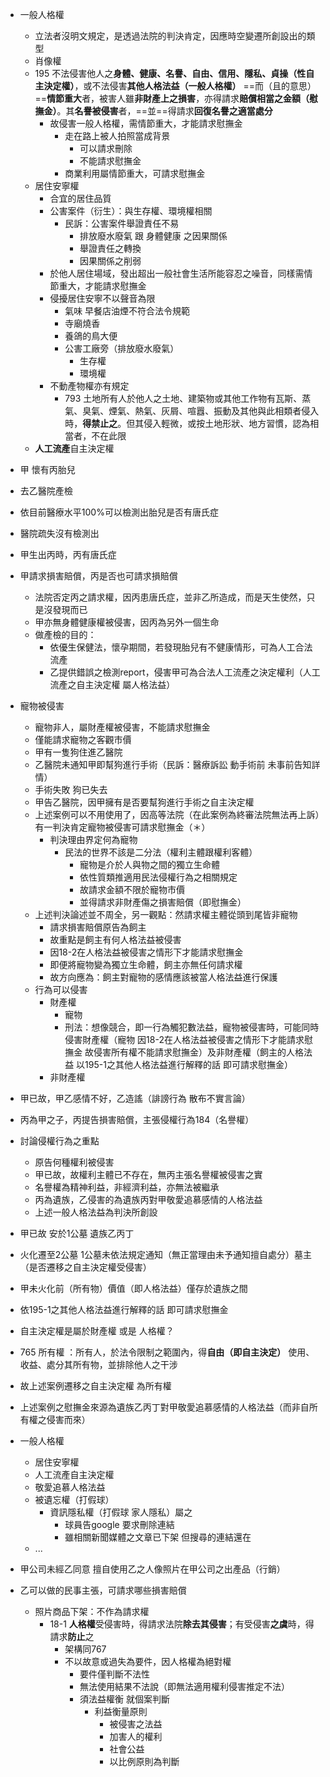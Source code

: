 - 一般人格權
	- 立法者沒明文規定，是透過法院的判決肯定，因應時空變遷所創設出的類型
	- 肖像權
	- 195 不法侵害他人之**身體、健康、名譽、自由、信用、隱私、貞操（性自主決定權）**，或不法侵害**其他人格法益（一般人格權）** ==而（且的意思）==**情節重大**者，被害人雖**非財產上之損害**，亦得請求**賠償相當之金額（慰撫金）**。其**名譽被侵害**者，==並==得請求**回復名譽之適當處分**
		- 故侵害一般人格權，需情節重大，才能請求慰撫金
			- 走在路上被人拍照當成背景
				- 可以請求刪除
				- 不能請求慰撫金
			- 商業利用屬情節重大，可請求慰撫金
	- 居住安寧權
		- 合宜的居住品質
		- 公害案件（衍生）：與生存權、環境權相關
			- 民訴：公害案件舉證責任不易
				- 排放廢水廢氣 跟 身體健康 之因果關係
				- 舉證責任之轉換
				- 因果關係之削弱
		- 於他人居住場域，發出超出一般社會生活所能容忍之噪音，同樣需情節重大，才能請求慰撫金
		- 侵擾居住安寧不以聲音為限
			- 氣味 早餐店油煙不符合法令規範
			- 寺廟燒香
			- 養鴿的鳥大便
			- 公害工廠旁（排放廢水廢氣）
				- 生存權
				- 環境權
		- 不動產物權亦有規定 
			- 793 土地所有人於他人之土地、建築物或其他工作物有瓦斯、蒸氣、臭氣、煙氣、熱氣、灰屑、喧囂、振動及其他與此相類者侵入時，**得禁止之**。但其侵入輕微，或按土地形狀、地方習慣，認為相當者，不在此限
	- **人工流產**自主決定權

- 甲 懷有丙胎兒
- 去乙醫院產檢
- 依目前醫療水平100%可以檢測出胎兒是否有唐氏症
- 醫院疏失沒有檢測出
- 甲生出丙時，丙有唐氏症
- 甲請求損害賠償，丙是否也可請求損賠償
	- 法院否定丙之請求權，因丙患唐氏症，並非乙所造成，而是天生使然，只是沒發現而已
	- 甲亦無身體健康權被侵害，因丙為另外一個生命
	- 做產檢的目的：
		- 依優生保健法，懷孕期間，若發現胎兒有不健康情形，可為人工合法流產
		- 乙提供錯誤之檢測report，侵害甲可為合法人工流產之決定權利（人工流產之自主決定權 屬人格法益）

- 寵物被侵害
	- 寵物非人，屬財產權被侵害，不能請求慰撫金
	- 僅能請求寵物之客觀市價
	- 甲有一隻狗住進乙醫院
	- 乙醫院未通知甲即幫狗進行手術（民訴：醫療訴訟 動手術前 未事前告知詳情）
	- 手術失敗 狗已失去
	- 甲告乙醫院，因甲擁有是否要幫狗進行手術之自主決定權
	- 上述案例可以不用使用了，因高等法院（在此案例為終審法院無法再上訴）有一判決肯定寵物被侵害可請求慰撫金（＊）
		- 判決理由界定何為寵物
			- 民法的世界不該是二分法（權利主體跟權利客體）
				- 寵物是介於人與物之間的獨立生命體
				- 依性質類推適用民法侵權行為之相關規定
				- 故請求金額不限於寵物市價
				- 並得請求非財產傷之損害賠償（即慰撫金）
	- 上述判決論述並不周全，另一觀點：然請求權主體從頭到尾皆非寵物
		- 請求損害賠償原告為飼主
		- 故重點是飼主有何人格法益被侵害
		- 因18-2在人格法益被侵害之情形下才能請求慰撫金
		- 即便將寵物變為獨立生命體，飼主亦無任何請求權
		- 故方向應為：飼主對寵物的感情應該被當人格法益進行保護
	- 行為可以侵害
		- 財產權
			- 寵物
			- 刑法：想像競合，即一行為觸犯數法益，寵物被侵害時，可能同時侵害財產權（寵物 因18-2在人格法益被侵害之情形下才能請求慰撫金 故侵害所有權不能請求慰撫金）及非財產權（飼主的人格法益 以195-1之其他人格法益進行解釋的話 即可請求慰撫金）
		- 非財產權

- 甲已故，甲乙感情不好，乙造謠（誹謗行為 散布不實言論）
- 丙為甲之子，丙提告損害賠償，主張侵權行為184（名譽權）
- 討論侵權行為之重點
	- 原告何種權利被侵害
	- 甲已故，故權利主體已不存在，無丙主張名譽權被侵害之實
	- 名譽權為精神利益，非經濟利益，亦無法被繼承
	- 丙為遺族，乙侵害的為遺族丙對甲敬愛追慕感情的人格法益
	- 上述一般人格法益為判決所創設

- 甲已故 安於1公墓 遺族乙丙丁
- 火化遷至2公墓 1公墓未依法規定通知（無正當理由未予通知擅自處分）墓主（是否遷移之自主決定權受侵害）
- 甲未火化前（所有物）價值（即人格法益）僅存於遺族之間
- 依195-1之其他人格法益進行解釋的話 即可請求慰撫金

- 自主決定權是屬於財產權 或是 人格權？
- 765 所有權 ：所有人，於法令限制之範圍內，得**自由（即自主決定）** 使用、收益、處分其所有物，並排除他人之干涉
- 故上述案例遷移之自主決定權 為所有權
- 上述案例之慰撫金來源為遺族乙丙丁對甲敬愛追慕感情的人格法益（而非自所有權之侵害而來）

- 一般人格權
	- 居住安寧權
	- 人工流產自主決定權
	- 敬愛追慕人格法益
	- 被遺忘權（打假球）
		- 資訊隱私權（打假球 家人隱私）屬之
			- 球員告google 要求刪除連結
			- 雖相關新聞媒體之文章已下架 但搜尋的連結還在
	- ...

- 甲公司未經乙同意 擅自使用乙之人像照片在甲公司之出產品（行銷）
- 乙可以做的民事主張，可請求哪些損害賠償
	- 照片商品下架：不作為請求權
		- 18-1 **人格權**受侵害時，得請求法院**除去其侵害**；有受侵害**之虞**時，得請求**防止**之
			- 架構同767
			- 不以故意或過失為要件，因人格權為絕對權
				- 要件僅判斷不法性
				- 無法使用結果不法說（即無法適用權利侵害推定不法）
				- 須法益權衡 就個案判斷
					- 利益衡量原則
						- 被侵害之法益
						- 加害人的權利
						- 社會公益
						- 以比例原則為判斷
